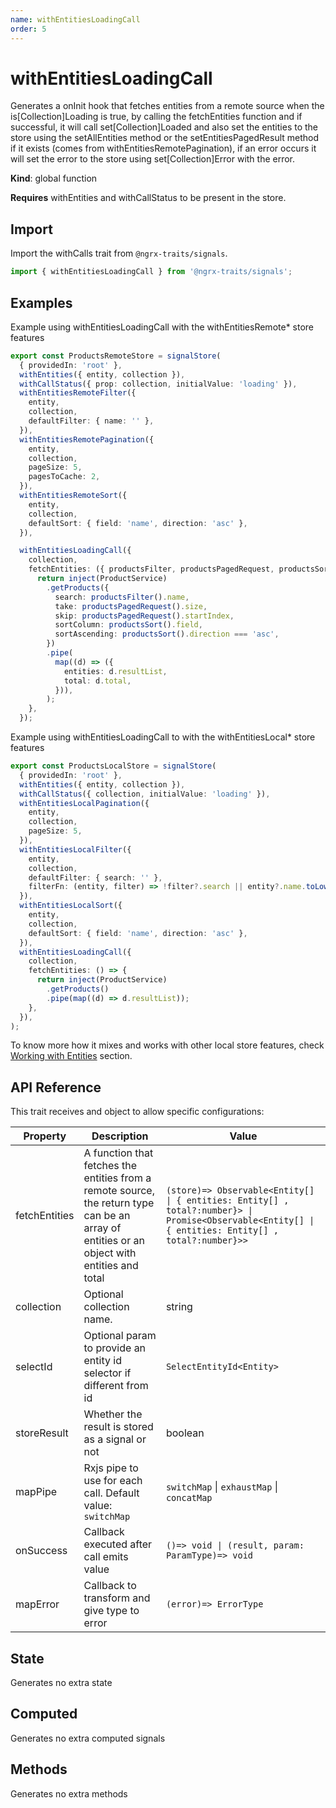 ```yaml
---
name: withEntitiesLoadingCall 
order: 5
---
```


# withEntitiesLoadingCall

Generates a onInit hook that fetches entities from a remote source
when the is[Collection]Loading is true, by calling the fetchEntities function
and if successful, it will call set[Collection]Loaded and also set the entities
to the store using the setAllEntities method or the setEntitiesPagedResult method
if it exists (comes from withEntitiesRemotePagination),
if an error occurs it will set the error to the store using set[Collection]Error with the error.

**Kind**: global function

**Requires** withEntities and withCallStatus to be present in the store.

## Import

Import the withCalls trait from `@ngrx-traits/signals`.

```ts
import { withEntitiesLoadingCall } from '@ngrx-traits/signals';
```

## Examples

Example using withEntitiesLoadingCall with the withEntitiesRemote\* store features

```typescript
export const ProductsRemoteStore = signalStore(
  { providedIn: 'root' },
  withEntities({ entity, collection }),
  withCallStatus({ prop: collection, initialValue: 'loading' }),
  withEntitiesRemoteFilter({
    entity,
    collection,
    defaultFilter: { name: '' },
  }),
  withEntitiesRemotePagination({
    entity,
    collection,
    pageSize: 5,
    pagesToCache: 2,
  }),
  withEntitiesRemoteSort({
    entity,
    collection,
    defaultSort: { field: 'name', direction: 'asc' },
  }),

  withEntitiesLoadingCall({
    collection,
    fetchEntities: ({ productsFilter, productsPagedRequest, productsSort }) => {
      return inject(ProductService)
        .getProducts({
          search: productsFilter().name,
          take: productsPagedRequest().size,
          skip: productsPagedRequest().startIndex,
          sortColumn: productsSort().field,
          sortAscending: productsSort().direction === 'asc',
        })
        .pipe(
          map((d) => ({
            entities: d.resultList,
            total: d.total,
          })),
        );
    },
  });
```

Example using withEntitiesLoadingCall to with the withEntitiesLocal\* store features

```typescript
export const ProductsLocalStore = signalStore(
  { providedIn: 'root' },
  withEntities({ entity, collection }),
  withCallStatus({ collection, initialValue: 'loading' }),
  withEntitiesLocalPagination({
    entity,
    collection,
    pageSize: 5,
  }),
  withEntitiesLocalFilter({
    entity,
    collection,
    defaultFilter: { search: '' },
    filterFn: (entity, filter) => !filter?.search || entity?.name.toLowerCase().includes(filter?.search.toLowerCase()),
  }),
  withEntitiesLocalSort({
    entity,
    collection,
    defaultSort: { field: 'name', direction: 'asc' },
  }),
  withEntitiesLoadingCall({
    collection,
    fetchEntities: () => {
      return inject(ProductService)
        .getProducts()
        .pipe(map((d) => d.resultList));
    },
  }),
);
```

To know more how it mixes and works with other local store features, check [Working with Entities](/docs/getting-started/working-with-entities) section.

## API Reference

This trait receives and object to allow specific configurations:

| Property      | Description                                                                                                                                 | Value                                                                                                                                                 |
| ------------- | ------------------------------------------------------------------------------------------------------------------------------------------- | ----------------------------------------------------------------------------------------------------------------------------------------------------- |
| fetchEntities | A function that fetches the entities from a remote source, the return type can be an array of entities or an object with entities and total | `(store)=> Observable<Entity[] \| { entities: Entity[] , total?:number}> \| Promise<Observable<Entity[] \| { entities: Entity[] , total?:number}>>  ` |
| collection    | Optional collection name.                                                                                                                   | string                                                                                                                                                |
| selectId      | Optional param to provide an entity id selector if different from id                                                                        | `SelectEntityId<Entity>`                                                                                                                              |
| storeResult   | Whether the result is stored as a signal or not                                                                                             | boolean                                                                                                                                               |
| mapPipe       | Rxjs pipe to use for each call. Default value: `switchMap`                                                                                  | `switchMap` \| `exhaustMap` \| `concatMap`                                                                                                            |
| onSuccess     | Callback executed after call emits value                                                                                                    | `()=> void \| (result, param: ParamType)=> void`                                                                                                      |
| mapError      | Callback to transform and give type to error                                                                                                | `(error)=> ErrorType`                                                                                                                                 |

## State

Generates no extra state

## Computed

Generates no extra computed signals

## Methods

Generates no extra methods
